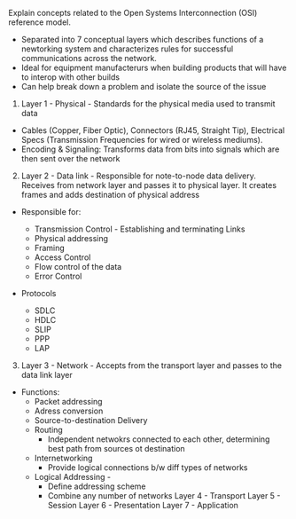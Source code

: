 Explain concepts related to the Open Systems Interconnection (OSI) reference model.
- Separated into 7 conceptual layers which describes functions of a newtorking system and characterizes rules for successful communications across the network. 
- Ideal for equipment manufacterurs when building products that will have to interop with other builds
- Can help break down a problem and isolate the source of the issue



1. Layer 1 - Physical - Standards for the physical media used to transmit data 
- Cables (Copper, Fiber Optic), Connectors (RJ45, Straight Tip),
  Electrical Specs (Transmission Frequencies for wired or wireless
  mediums). 
- Encoding & Signaling: Transforms data from bits into signals which are
  then sent over the network

2. Layer 2 - Data link - Responsible for note-to-node data delivery.
Receives from network layer and passes it to physical layer. It creates
frames and adds destination of physical address 
- Responsible for: 
    - Transmission Control - Establishing and terminating Links 
    - Physical addressing
    - Framing
    - Access Control
    - Flow control of the data
    - Error Control

- Protocols
    - SDLC
    - HDLC
    - SLIP
    - PPP
    - LAP

3. Layer 3 - Network - Accepts from the transport layer and passes to
   the data link layer
- Functions: 
    - Packet addressing
    - Adress conversion
    - Source-to-destination Delivery
    - Routing
        - Independent netwokrs connected to each other, determining best
          path from sources ot destination
    - Internetworking
        - Provide logical connections b/w diff types of networks
    - Logical Addressing - 
        - Define addressing scheme
        - Combine any number of networks 
Layer 4 - Transport 
Layer 5 - Session 
Layer 6 - Presentation 
Layer 7 - Application
